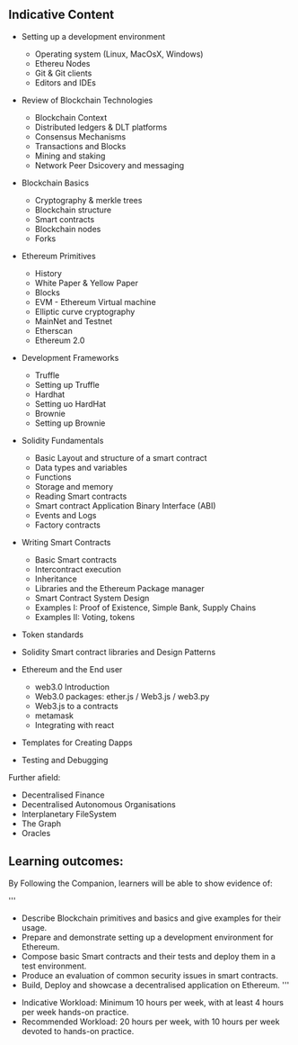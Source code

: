 
## Indicative Content

* Setting up a development environment
  - Operating system (Linux, MacOsX, Windows)
  - Ethereu Nodes
  - Git & Git clients
  - Editors and IDEs

* Review of Blockchain Technologies

  - Blockchain Context
  - Distributed ledgers & DLT platforms
  - Consensus Mechanisms
  - Transactions and Blocks
  - Mining and staking
  - Network Peer Dsicovery and messaging

* Blockchain Basics
  - Cryptography & merkle trees
  - Blockchain structure
  - Smart contracts
  - Blockchain nodes
  - Forks

* Ethereum Primitives
  - History
  - White Paper & Yellow Paper
  - Blocks
  - EVM - Ethereum Virtual machine
  - Elliptic curve cryptography
  - MainNet and Testnet
  - Etherscan
  - Ethereum 2.0

* Development Frameworks
  - Truffle
  - Setting up Truffle
  - Hardhat
  - Setting uo HardHat
  - Brownie
  - Setting up Brownie

* Solidity Fundamentals
  - Basic Layout and structure of a smart contract
  - Data types and variables
  - Functions
  - Storage and memory
  - Reading Smart contracts
  - Smart contract Application Binary Interface (ABI)
  - Events and Logs
  - Factory contracts

* Writing Smart Contracts
  - Basic Smart contracts
  - Intercontract execution
  - Inheritance
  - Libraries and the Ethereum Package manager
  - Smart Contract System Design
  - Examples I: Proof of Existence, Simple Bank, Supply Chains
  - Examples II: Voting, tokens

* Token standards
* Solidity Smart contract libraries and Design Patterns

* Ethereum and the End user
  - web3.0 Introduction
  - Web3.0 packages: ether.js / Web3.js / web3.py
  - Web3.js to a contracts
  - metamask
  - Integrating with react


* Templates for Creating Dapps
* Testing and Debugging

Further afield:
* Decentralised Finance
* Decentralised Autonomous Organisations
* Interplanetary FileSystem
* The Graph
* Oracles

## Learning outcomes:

By Following the Companion, learners will be able to show evidence of:

'''

* Describe Blockchain primitives and basics and give examples for their usage.
* Prepare and demonstrate setting up a development environment for Ethereum.
* Compose basic Smart contracts and their tests and deploy them in a test environment.
* Produce an evaluation of common security issues in smart contracts.
* Build, Deploy and showcase a decentralised application on Ethereum. '''

- Indicative Workload: Minimum 10 hours per week, with at least 4 hours per week hands-on practice. 
- Recommended Workload: 20 hours per week, with 10 hours per week devoted to hands-on practice.
